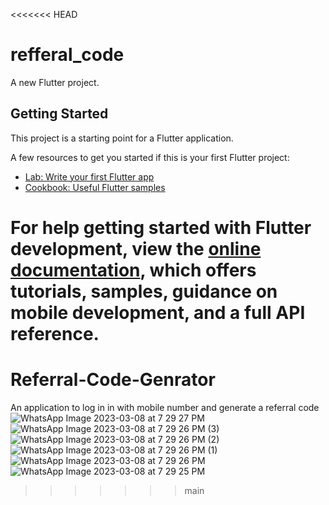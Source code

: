 <<<<<<< HEAD
# refferal_code

A new Flutter project.

## Getting Started

This project is a starting point for a Flutter application.

A few resources to get you started if this is your first Flutter project:

- [Lab: Write your first Flutter app](https://docs.flutter.dev/get-started/codelab)
- [Cookbook: Useful Flutter samples](https://docs.flutter.dev/cookbook)

For help getting started with Flutter development, view the
[online documentation](https://docs.flutter.dev/), which offers tutorials,
samples, guidance on mobile development, and a full API reference.
=======
# Referral-Code-Genrator
An application to log in in with mobile number and generate a referral code
![WhatsApp Image 2023-03-08 at 7 29 27 PM](https://user-images.githubusercontent.com/111462793/223736231-e7fd31dd-9a3d-4276-932f-8358a3f022f7.jpeg)
![WhatsApp Image 2023-03-08 at 7 29 26 PM (3)](https://user-images.githubusercontent.com/111462793/223736236-3976567b-2bf2-4f92-8ba7-bd1a380c03a2.jpeg)
![WhatsApp Image 2023-03-08 at 7 29 26 PM (2)](https://user-images.githubusercontent.com/111462793/223736242-ecba52a9-3e1b-46d0-bed9-e5487f87a1d4.jpeg)
![WhatsApp Image 2023-03-08 at 7 29 26 PM (1)](https://user-images.githubusercontent.com/111462793/223736244-910319c8-c683-4029-9719-a8f7d73c3653.jpeg)
![WhatsApp Image 2023-03-08 at 7 29 26 PM](https://user-images.githubusercontent.com/111462793/223736251-663b9497-7c00-4f91-a126-99c5c3d0cdda.jpeg)
![WhatsApp Image 2023-03-08 at 7 29 25 PM](https://user-images.githubusercontent.com/111462793/223736255-8c1391be-b126-4f19-a332-f8bde00df020.jpeg)
>>>>>>> main
